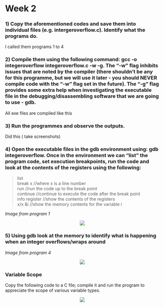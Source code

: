 # Week 2

### 1) Copy the aforementioned codes and save them into individual files (e.g. intergeroverflow.c). Identify what the programs do.

I called them programs 1 to 4

### 2) Compile them using the following command: gcc -o integeroverflow integeroverflow.c -w -g. The “-w” flag inhibits issues that are noted by the compiler (there shouldn’t be any for this programme, but we will use it later - you should NEVER compile code with the “-w” flag set in the future). The “-g” flag provides some extra help when investigating the executable file in the debugging/disassembling software that we are going to use - gdb.

All exe files are compiled like this

### 3) Run the programmes and observe the outputs.
Did this ( take screenshots)

### 4) Open the executable files in the gdb environment using: gdb integeroverflow. Once in the environment we can “list” the program code, set execution breakpoints, run the code and look at the contents of the registers using the following:
>list\
>break x //where x is a line number\
>run //run the code up to the break point\
>continue //continue to execute the code after the break point\
>info register //show the contents of the registers\
>x/x &i //show the memory contents for the variable i

*Image from program 1*
<p align='center'>
<img src="https://github.com/LouisXVBTW/Vulnerability-Discovery-And-Exploitation/blob/main/images/week2task4.png">
</p>

### 5) Using gdb look at the memory to identify what is happening when an integer overflows/wraps around

*Image from program 4*
<p align='center'>
<img src="https://github.com/LouisXVBTW/Vulnerability-Discovery-And-Exploitation/blob/main/images/week2task5.png">
</p>

### Variable Scope
Copy the following code to a C file; compile it and run the program to appreciate the scope of various variable types.

<p align='center'>
<img src="https://github.com/LouisXVBTW/Vulnerability-Discovery-And-Exploitation/blob/main/images/week2variablescope.png">
</p>